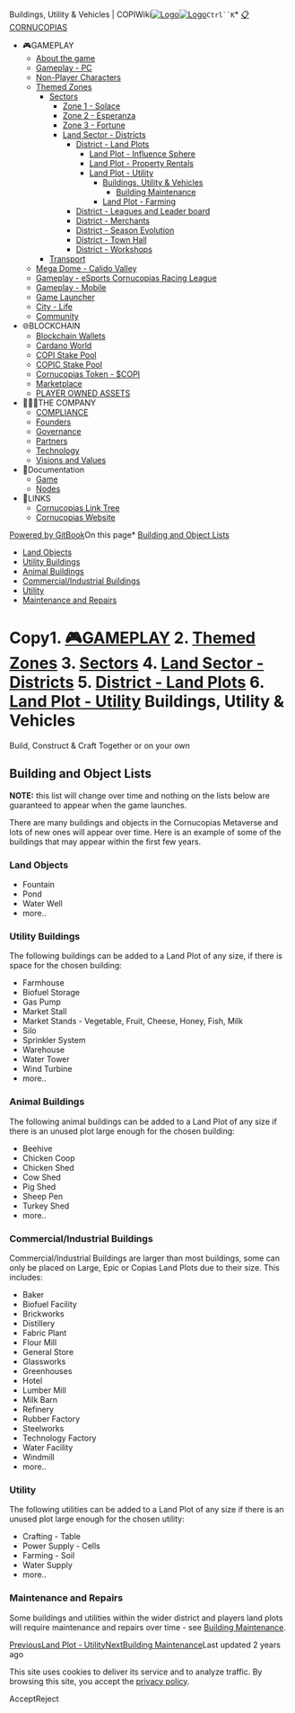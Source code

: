 Buildings, Utility & Vehicles | COPIWiki[![Logo](https://copiwiki.cornucopias.io/~gitbook/image?url=https%3A%2F%2F1762761122-files.gitbook.io%2F%7E%2Ffiles%2Fv0%2Fb%2Fgitbook-x-prod.appspot.com%2Fo%2Forganizations%252FVpfHHIHQI6ROs7kspCfa%252Fsites%252Fsite_dzbNR%252Flogo%252FxczoLfMLSrLZyl8UxDSg%252FCornucopias_Logo-White-Medium.png%3Falt%3Dmedia%26token%3Dcfef2e74-c264-4b9d-bc1c-d89788f5dc9c&width=260&dpr=4&quality=100&sign=ce383b9c&sv=2)![Logo](https://copiwiki.cornucopias.io/~gitbook/image?url=https%3A%2F%2F1762761122-files.gitbook.io%2F%7E%2Ffiles%2Fv0%2Fb%2Fgitbook-x-prod.appspot.com%2Fo%2Forganizations%252FVpfHHIHQI6ROs7kspCfa%252Fsites%252Fsite_dzbNR%252Flogo%252FxczoLfMLSrLZyl8UxDSg%252FCornucopias_Logo-White-Medium.png%3Falt%3Dmedia%26token%3Dcfef2e74-c264-4b9d-bc1c-d89788f5dc9c&width=260&dpr=4&quality=100&sign=ce383b9c&sv=2)](/)`Ctrl``K`* [📋CORNUCOPIAS](/)
* 🎮GAMEPLAY
	+ [About the game](/gameplay/about-the-game)
	+ [Gameplay - PC](/gameplay/gameplay-pc)
	+ [Non-Player Characters](/gameplay/non-player-characters)
	+ [Themed Zones](/gameplay/themed-zones)
		- [Sectors](/gameplay/themed-zones/sectors)
			* [Zone 1 - Solace](/gameplay/themed-zones/sectors/zone-1-solace)
			* [Zone 2 - Esperanza](/gameplay/themed-zones/sectors/zone-2-esperanza)
			* [Zone 3 - Fortune](/gameplay/themed-zones/sectors/zone-3-fortune)
			* [Land Sector - Districts](/gameplay/themed-zones/sectors/land-sector-districts)
				+ [District - Land Plots](/gameplay/themed-zones/sectors/land-sector-districts/district-land-plots)
					- [Land Plot - Influence Sphere](/gameplay/themed-zones/sectors/land-sector-districts/district-land-plots/land-plot-influence-sphere)
					- [Land Plot - Property Rentals](/gameplay/themed-zones/sectors/land-sector-districts/district-land-plots/land-plot-property-rentals)
					- [Land Plot - Utility](/gameplay/themed-zones/sectors/land-sector-districts/district-land-plots/land-plot-utility)
						* [Buildings, Utility & Vehicles](/gameplay/themed-zones/sectors/land-sector-districts/district-land-plots/land-plot-utility/buildings-utility-and-vehicles)
							+ [Building Maintenance](/gameplay/themed-zones/sectors/land-sector-districts/district-land-plots/land-plot-utility/buildings-utility-and-vehicles/building-maintenance)
						* [Land Plot - Farming](/gameplay/themed-zones/sectors/land-sector-districts/district-land-plots/land-plot-utility/land-plot-farming)
				+ [District - Leagues and Leader board](/gameplay/themed-zones/sectors/land-sector-districts/district-leagues-and-leader-board)
				+ [District - Merchants](/gameplay/themed-zones/sectors/land-sector-districts/district-merchants)
				+ [District - Season Evolution](/gameplay/themed-zones/sectors/land-sector-districts/district-season-evolution)
				+ [District - Town Hall](/gameplay/themed-zones/sectors/land-sector-districts/district-town-hall)
				+ [District - Workshops](/gameplay/themed-zones/sectors/land-sector-districts/district-workshops)
		- [Transport](/gameplay/themed-zones/transport)
	+ [Mega Dome - Calido Valley](/gameplay/mega-dome-calido-valley)
	+ [Gameplay - eSports Cornucopias Racing League](/gameplay/gameplay-esports-cornucopias-racing-league)
	+ [Gameplay - Mobile](/gameplay/gameplay-mobile)
	+ [Game Launcher](/gameplay/game-launcher)
	+ [City - Life](/gameplay/city-life)
	+ [Community](/gameplay/community)
* 🌐BLOCKCHAIN
	+ [Blockchain Wallets](/blockchain/blockchain-wallets)
	+ [Cardano World](/blockchain/cardano-world)
	+ [COPI Stake Pool](/blockchain/copi-stake-pool)
	+ [COPIC Stake Pool](/blockchain/copic-stake-pool)
	+ [Cornucopias Token - $COPI](/blockchain/cornucopias-token-usdcopi)
	+ [Marketplace](/blockchain/marketplace)
	+ [PLAYER OWNED ASSETS](/blockchain/player-owned-assets)
* 🧑‍🤝‍🧑THE COMPANY
	+ [COMPLIANCE](/the-company/compliance)
	+ [Founders](/the-company/founders)
	+ [Governance](/the-company/governance)
	+ [Partners](/the-company/partners)
	+ [Technology](/the-company/technology)
	+ [Visions and Values](/the-company/visions-and-values)
* 📖Documentation
	+ [Game](/documentation/game)
	+ [Nodes](/documentation/nodes)
* 🔗LINKS
	+ [Cornucopias Link Tree](https://linktr.ee/cornucopias.game)
	+ [Cornucopias Website](https://www.cornucopias.io)

[Powered by GitBook](https://www.gitbook.com/?utm_source=content&utm_medium=trademark&utm_campaign=PQmCVki2WHg9QcW9pdrX)On this page* [Building and Object Lists](#building-and-object-lists)
* [Land Objects](#land-objects)
* [Utility Buildings](#utility-buildings)
* [Animal Buildings​](#animal-buildings)
* [Commercial/Industrial Buildings​](#commercial-industrial-buildings)
* [Utility](#utility)
* [Maintenance and Repairs](#maintenance-and-repairs)

Copy1. [🎮GAMEPLAY](/gameplay)
2. [Themed Zones](/gameplay/themed-zones)
3. [Sectors](/gameplay/themed-zones/sectors)
4. [Land Sector - Districts](/gameplay/themed-zones/sectors/land-sector-districts)
5. [District - Land Plots](/gameplay/themed-zones/sectors/land-sector-districts/district-land-plots)
6. [Land Plot - Utility](/gameplay/themed-zones/sectors/land-sector-districts/district-land-plots/land-plot-utility)
Buildings, Utility & Vehicles
=============================

Build, Construct & Craft Together or on your own

Building and Object Lists
-------------------------

**NOTE:** this list will change over time and nothing on the lists below are guaranteed to appear when the game launches.

There are many buildings and objects in the Cornucopias Metaverse and lots of new ones will appear over time. Here is an example of some of the buildings that may appear within the first few years. 

### Land Objects

* Fountain
* Pond
* Water Well
* more..

### Utility Buildings

The following buildings can be added to a Land Plot of any size, if there is space for the chosen building:​

* Farmhouse
* Biofuel Storage
* Gas Pump
* Market Stall
* Market Stands - Vegetable, Fruit, Cheese, Honey, Fish, Milk
* Silo
* Sprinkler System
* Warehouse
* Water Tower
* Wind Turbine
* more..

### Animal Buildings​

The following animal buildings can be added to a Land Plot of any size if there is an unused plot large enough for the chosen building:​

* Beehive
* Chicken Coop
* Chicken Shed
* Cow Shed
* Pig Shed
* Sheep Pen
* Turkey Shed
* more..

### Commercial/Industrial Buildings​

Commercial/Industrial Buildings​ are larger than most buildings, some can only be placed on Large, Epic or Copias Land Plots due to their size. This includes:

* Baker
* Biofuel Facility
* Brickworks
* Distillery
* Fabric Plant
* Flour Mill
* General Store
* Glassworks
* Greenhouses
* Hotel
* Lumber Mill
* Milk Barn
* Refinery
* Rubber Factory
* Steelworks
* Technology Factory
* Water Facility
* Windmill
* more..

### Utility

The following utilities can be added to a Land Plot of any size if there is an unused plot large enough for the chosen utility:​​

* Crafting - Table
* Power Supply - Cells
* Farming - Soil
* Water Supply
* more..

### Maintenance and Repairs

Some buildings and utilities within the wider district and players land plots will require maintenance and repairs over time - see [Building Maintenance](/gameplay/themed-zones/sectors/land-sector-districts/district-land-plots/land-plot-utility/buildings-utility-and-vehicles/building-maintenance).

[PreviousLand Plot - Utility](/gameplay/themed-zones/sectors/land-sector-districts/district-land-plots/land-plot-utility)[NextBuilding Maintenance](/gameplay/themed-zones/sectors/land-sector-districts/district-land-plots/land-plot-utility/buildings-utility-and-vehicles/building-maintenance)Last updated 2 years ago

This site uses cookies to deliver its service and to analyze traffic. By browsing this site, you accept the [privacy policy](https://www.cornucopias.io/privacy-policy).

AcceptReject